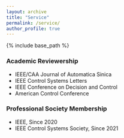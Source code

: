 ```yaml
---
layout: archive
title: "Service"
permalink: /service/
author_profile: true
---
```


{% include base_path %}

### Academic Reviewership
- IEEE/CAA Journal of Automatica Sinica
- IEEE Control Systems Letters
- IEEE Conference on Decision and Control
- American Control Conference

### Professional Society Membership
- IEEE, Since 2020
- IEEE Control Systems Society, Since 2021
